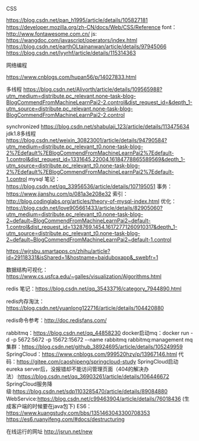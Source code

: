 CSS

https://blog.csdn.net/pan_h1995/article/details/105827181
https://developer.mozilla.org/zh-CN/docs/Web/CSS/Reference
font：http://www.fontawesome.com.cn/
js:
https://wangdoc.com/javascript/operators/index.html
https://blog.csdn.net/earthOLtainanwan/article/details/97945066
https://blog.csdn.net/lyyrhf/article/details/115314363

网络编程

https://www.cnblogs.com/hupan56/p/14027833.html

多线程
https://blog.csdn.net/Alivorth/article/details/109565988?utm_medium=distribute.pc_relevant.none-task-blog-BlogCommendFromMachineLearnPai2-2.control&dist_request_id=&depth_1-utm_source=distribute.pc_relevant.none-task-blog-BlogCommendFromMachineLearnPai2-2.control

synchronized
https://blog.csdn.net/shabulaji_123/article/details/113475634
jdk1.8多线程
https://blog.csdn.net/weixin_30823001/article/details/94790584?utm_medium=distribute.pc_relevant_t0.none-task-blog-2%7Edefault%7EBlogCommendFromMachineLearnPai2%7Edefault-1.control&dist_request_id=1331645.22004.16184778865589569&depth_1-utm_source=distribute.pc_relevant_t0.none-task-blog-2%7Edefault%7EBlogCommendFromMachineLearnPai2%7Edefault-1.control
mysql
笔记：https://blog.csdn.net/qq_33956536/article/details/107195051
事务：https://www.jianshu.com/p/081a3e208e32
索引：http://blog.codinglabs.org/articles/theory-of-mysql-index.html
优化：https://blog.csdn.net/love905661433/article/details/82905060?utm_medium=distribute.pc_relevant_t0.none-task-blog-2~default~BlogCommendFromMachineLearnPai2~default-1.control&dist_request_id=1328769.1454.16172771260910317&depth_1-utm_source=distribute.pc_relevant_t0.none-task-blog-2~default~BlogCommendFromMachineLearnPai2~default-1.control

https://wjrsbu.smartapps.cn/zhihu/article?id=29118331&isShared=1&hostname=baiduboxapp&_swebfr=1

数据结构可视化：https://www.cs.usfca.edu/~galles/visualization/Algorithms.html

redis
笔记：https://blog.csdn.net/qq_35433716/category_7944890.html

redis内存淘汰：https://blog.csdn.net/yuanlong122716/article/details/104420880

redis命令参考：http://doc.redisfans.com/

rabbitmq：https://blog.csdn.net/qq_44858230
docker启动mq：docker run -d -p 5672:5672 -p 15672:15672 --name rabbitmq rabbitmq:management
mq集群：https://blog.csdn.net/github_38924695/article/details/105249959
SpringCloud：https://www.cnblogs.com/999520hzy/p/13967146.html
代码：https://gitee.com/caoshipeng/springcloud-study
SpringCloud启动eureka server后，没报错却不能访问管理页面（404的解决办法）:https://blog.csdn.net/qq_36903261/article/details/106446672
SpringCloud服务降级:https://blog.csdn.net/sdp1103285470/article/details/89084880
WebService:https://blog.csdn.net/c99463904/article/details/76018436 (生成客户端的时候要在java包下)
ES6：https://www.kuangstudy.com/bbs/1351463043300708353
https://es6.ruanyifeng.com/#docs/destructuring

在线运行的网址
http://jsrun.net/new
